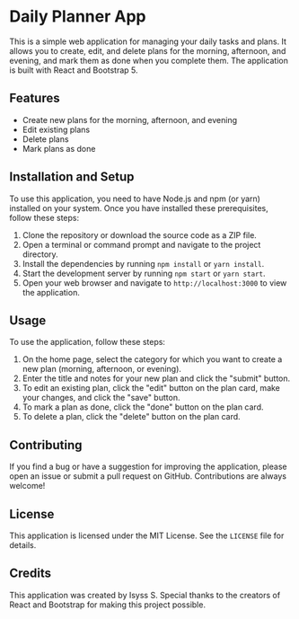 # Daily Planner App

This is a simple web application for managing your daily tasks and plans. It allows you to create, edit, and delete plans for the morning, afternoon, and evening, and mark them as done when you complete them. The application is built with React and Bootstrap 5.

## Features
- Create new plans for the morning, afternoon, and evening
- Edit existing plans
- Delete plans
- Mark plans as done

## Installation and Setup
To use this application, you need to have Node.js and npm (or yarn) installed on your system. Once you have installed these prerequisites, follow these steps:

1. Clone the repository or download the source code as a ZIP file.
2. Open a terminal or command prompt and navigate to the project directory.
3. Install the dependencies by running `npm install` or `yarn install`.
4. Start the development server by running `npm start` or `yarn start`.
5. Open your web browser and navigate to `http://localhost:3000` to view the application.

## Usage
To use the application, follow these steps:

1. On the home page, select the category for which you want to create a new plan (morning, afternoon, or evening).
2. Enter the title and notes for your new plan and click the "submit" button.
3. To edit an existing plan, click the "edit" button on the plan card, make your changes, and click the "save" button.
4. To mark a plan as done, click the "done" button on the plan card.
5. To delete a plan, click the "delete" button on the plan card.

## Contributing
If you find a bug or have a suggestion for improving the application, please open an issue or submit a pull request on GitHub. Contributions are always welcome!

## License
This application is licensed under the MIT License. See the `LICENSE` file for details.

## Credits
This application was created by Isyss S. Special thanks to the creators of React and Bootstrap for making this project possible.


